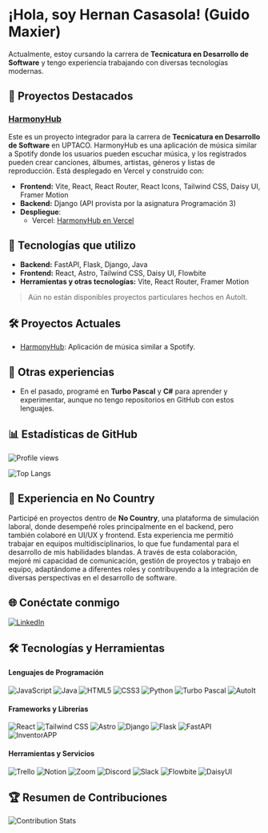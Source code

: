 # ¡Hola, soy Hernan Casasola! (Guido Maxier)

Actualmente, estoy cursando la carrera de **Tecnicatura en Desarrollo de Software** y tengo experiencia trabajando con diversas tecnologías modernas.

## 🚀 Proyectos Destacados

### [HarmonyHub](https://github.com/GuidoMaxier/HarmonyHub)
Este es un proyecto integrador para la carrera de **Tecnicatura en Desarrollo de Software** en UPTACO. HarmonyHub es una aplicación de música similar a Spotify donde los usuarios pueden escuchar música, y los registrados pueden crear canciones, álbumes, artistas, géneros y listas de reproducción. Está desplegado en Vercel y construido con:

- **Frontend:** Vite, React, React Router, React Icons, Tailwind CSS, Daisy UI, Framer Motion
- **Backend:** Django (API provista por la asignatura Programación 3)
- **Despliegue**:
  - Vercel: [HarmonyHub en Vercel](https://harmony-hub-five.vercel.app/)

## 🌱 Tecnologías que utilizo

- **Backend:** FastAPI, Flask, Django, Java
- **Frontend:** React, Astro, Tailwind CSS, Daisy UI, Flowbite
- **Herramientas y otras tecnologías:** Vite, React Router, Framer Motion

> Aún no están disponibles proyectos particulares hechos en AutoIt.

## 🛠️ Proyectos Actuales

- [HarmonyHub](https://github.com/GuidoMaxier/HarmonyHub): Aplicación de música similar a Spotify.

## 🔧 Otras experiencias

- En el pasado, programé en **Turbo Pascal** y **C#** para aprender y experimentar, aunque no tengo repositorios en GitHub con estos lenguajes.

## 📊 Estadísticas de GitHub

![Profile views](https://komarev.com/ghpvc/?username=GuidoMaxier&color=blueviolet)


![Top Langs](https://github-readme-stats.vercel.app/api/top-langs/?username=GuidoMaxier&layout=compact&theme=radical)
<!-- 
![GitHub Stats](https://github-readme-stats.vercel.app/api?username=GuidoMaxier&show_icons=true&theme=radical)
![GitHub Streak](https://github-readme-streak-stats.herokuapp.com/?user=GuidoMaxier&theme=radical)
[![HarmonyHub](https://github-readme-stats.vercel.app/api/pin/?username=GuidoMaxier&repo=HarmonyHub&theme=radical)](https://github.com/GuidoMaxier/HarmonyHub)
-->

## 🚀 Experiencia en No Country
Participé en proyectos dentro de **No Country**, una plataforma de simulación laboral, donde desempeñé roles principalmente en el backend, pero también colaboré en UI/UX y frontend. Esta experiencia me permitió trabajar en equipos multidisciplinarios, lo que fue fundamental para el desarrollo de mis habilidades blandas. A través de esta colaboración, mejoré mi capacidad de comunicación, gestión de proyectos y trabajo en equipo, adaptándome a diferentes roles y contribuyendo a la integración de diversas perspectivas en el desarrollo de software.



## 🌐 Conéctate conmigo

[![LinkedIn](https://img.shields.io/badge/LinkedIn-Hernan%20Casasola-blue)](https://www.linkedin.com/in/hernan-casasola/)
<!-- 
[![LinkedIn](https://img.shields.io/badge/LinkedIn-Hernan%20Casasola-blue)](https://www.linkedin.com/in/hernan-casasola/)
[![WhatsApp](https://img.shields.io/badge/WhatsApp-25D366?style=for-the-badge&logo=whatsapp&logoColor=white)](https://wa.me/5493811234567)
[![Twitter](https://img.shields.io/badge/Twitter-1DA1F2?style=for-the-badge&logo=twitter&logoColor=white)](https://twitter.com/tu_usuario)
[![Email](https://img.shields.io/badge/Email-D14836?style=for-the-badge&logo=gmail&logoColor=white)](mailto:tu_email@gmail.com)
[![Instagram](https://img.shields.io/badge/Instagram-E4405F?style=for-the-badge&logo=instagram&logoColor=white)](https://instagram.com/tu_usuario)
[![Facebook](https://img.shields.io/badge/Facebook-1877F2?style=for-the-badge&logo=facebook&logoColor=white)](https://facebook.com/tu_usuario)
-->
## 🛠️ Tecnologías y Herramientas

#### Lenguajes de Programación
![JavaScript](https://img.shields.io/badge/JavaScript-F7DF1E?logo=javascript&logoColor=black)
![Java](https://img.shields.io/badge/Java-007396?logo=java&logoColor=white)
![HTML5](https://img.shields.io/badge/HTML5-E34F26?logo=html5&logoColor=white)
![CSS3](https://img.shields.io/badge/CSS3-1572B6?logo=css3&logoColor=white)
![Python](https://img.shields.io/badge/Python-3776AB?logo=python&logoColor=white)
![Turbo Pascal](https://img.shields.io/badge/Turbo_Pascal-2F6C4F?logo=pascal&logoColor=white) <!-- Agrega un ícono de Turbo Pascal si está disponible -->
![AutoIt](https://img.shields.io/badge/AutoIt-1E6F7F?logo=autoit&logoColor=white) <!-- Agrega un ícono de AutoIt si está disponible -->

#### Frameworks y Librerías
![React](https://img.shields.io/badge/React-282C34?logo=react&logoColor=61DAFB)
![Tailwind CSS](https://img.shields.io/badge/Tailwind_CSS-38B2AC?logo=tailwind-css&logoColor=white)
![Astro](https://img.shields.io/badge/Astro-0C0C0C?logo=astro&logoColor=FDFDFD)
![Django](https://img.shields.io/badge/Django-092E20?logo=django&logoColor=white)
![Flask](https://img.shields.io/badge/Flask-000000?logo=flask&logoColor=white)
![FastAPI](https://img.shields.io/badge/FastAPI-009688?logo=fastapi&logoColor=white)
![InventorAPP](https://img.shields.io/badge/InventorAPP-007BFF?logo=app&logoColor=white) <!-- Usa un ícono general si no hay uno específico -->

#### Herramientas y Servicios
![Trello](https://img.shields.io/badge/Trello-0052CC?logo=trello&logoColor=white)
![Notion](https://img.shields.io/badge/Notion-000000?logo=notion&logoColor=white)
![Zoom](https://img.shields.io/badge/Zoom-2D8CFF?logo=zoom&logoColor=white)
![Discord](https://img.shields.io/badge/Discord-7289DA?logo=discord&logoColor=white)
![Slack](https://img.shields.io/badge/Slack-4A154B?logo=slack&logoColor=white)
![Flowbite](https://img.shields.io/badge/Flowbite-000000?logo=flowbite&logoColor=blue)
![DaisyUI](https://img.shields.io/badge/DaisyUI-282C34?logo=daisyui&logoColor=F7D83D)



## 🏆 Resumen de Contribuciones

![Contribution Stats](https://github-contribution-stats.vercel.app/api/?username=GuidoMaxier&theme=radical)

